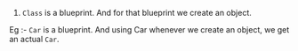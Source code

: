 1. `Class` is a blueprint. And for that blueprint we create an object.

Eg :- `Car` is a blueprint. And using Car whenever we create an object, we get an actual `Car`.